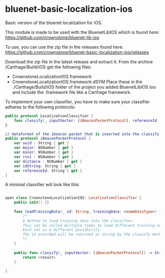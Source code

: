 # bluenet-basic-localization-ios
Basic version of the bluenet localization for iOS.

This module is made to be used with the BluenetLibIOS which is found here:
https://github.com/crownstone/bluenet-lib-ios

To use, you can use the zip file in the releases found here:
https://github.com/crownstone/bluenet-basic-localization-ios/releases

Download the zip file in the latest release and extract it. From the archive /Carthage/Build/iOS get the following files:
- CrownstoneLocalizationIOS.framework
- CrownstoneLocalizationIOS.framework.dSYM
Place these in the ./Carthage/Build/iOS folder of the project you added BluenetLibIOS too and include the .framework file like a Carthage framework.



To implement your own classifier, you have to make sure your classifier adheres to the following protocols:

```swift
public protocol LocalizationClassifier {
    func classify(_ inputVector: [iBeaconPacketProtocol], referenceId : String?) -> String?
}

// dataformat of the ibeacon packet that is inserted into the classify method
public protocol iBeaconPacketProtocol {
    var uuid : String { get }
    var major: NSNumber { get }
    var minor: NSNumber { get }
    var rssi : NSNumber { get }
    var distance : NSNumber { get }
    var idString: String { get }
    var referenceId: String { get }
}
```

A minimal classifier will look like this:

```swift

open class CrownstoneLocalizationIOS: LocalizationClassifier {
    public init() {}
    
    func loadTrainingData(_ id: String, trainingData: <someDataType>) {
        /* 
        A method to load training data into the classifier. 
        This can be called multiple times to load different training sets into the classifier.
        Each set is a different possibility.
        The id provided will be returned as string by the classify method
        */
    }
    
    public func classify(_ inputVector: [iBeaconPacketProtocol]) -> String? {
        return <result>
    }
    
}
```
